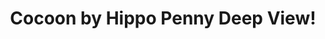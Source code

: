 ---
title: Cocoon by Hippo Penny Deep View!
layout: scoredetail
permalink: /meta-score/cocoon
header:
  teaser: /assets/images/cocoon.jpg
  video:
    id: WUu39PJ_TI0
    provider: youtube
---
